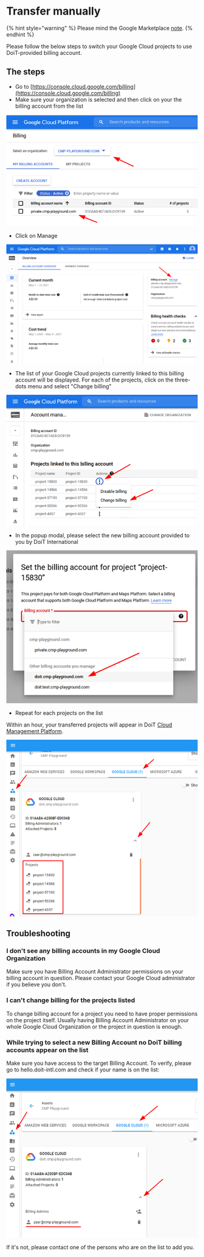 # Transfer manually

{% hint style="warning" %}
Please mind the Google Marketplace [note](./).
{% endhint %}

Please follow the below steps to switch your Google Cloud projects to use DoiT-provided billing account.

## The steps

* Go to [https://console.cloud.google.com/billing](https://console.cloud.google.com/billing)
* Make sure your organization is selected and then click on your the billing account from the list

![A screenshot showing you the organization selection menu and the billing account list](<../../.gitbook/assets/image (62) (1).png>)

* Click on Manage

![A screenshot showing the location of the Manager option](<../../.gitbook/assets/image (65).png>)

* The list of your Google Cloud projects currently linked to this billing account will be displayed. For each of the projects, click on the three-dots menu and select "Change billing"

![A screenshot showing the location of the Change Billing option](<../../.gitbook/assets/image (63) (1).png>)

* In the popup modal, please select the new billing account provided to you by DoiT International

![A screenshot showing you the billing account dropdown menu](<../../.gitbook/assets/image (60).png>)

* Repeat for each projects on the list

Within an hour, your transferred projects will appear in DoiT [Cloud Management Platform](https://hello.doit-intl.com).

![A screenshot showing you how to access the list of transferred projects](<../../.gitbook/assets/image (61) (1).png>)

## Troubleshooting

### I don't see any billing accounts in my Google Cloud Organization

Make sure you have Billing Account Administrator permissions on your billing account in question. Please contact your Google Cloud administrator if you believe you don't.

### I can't change billing for the projects listed

To change billing account for a project you need to have proper permissions on the project itself. Usually having Billing Account Administrator on your whole Google Cloud Organization or the project in question is enough.

### While trying to select a new Billing Account no DoiT billing accounts appear on the list

Make sure you have access to the target Billing Account. To verify, please go to hello.doit-intl.com and check if your name is on the list:

![A screenshot showing you how to verify you have access to the billing account](<../../.gitbook/assets/image (59) (1).png>)

If it's not, please contact one of the persons who are on the list to add you.
